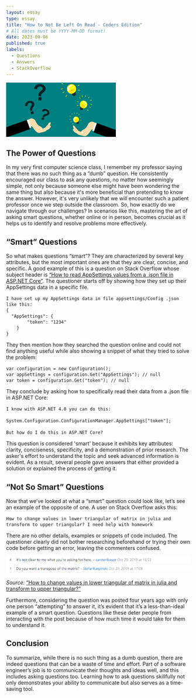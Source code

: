 ```yaml
---
layout: essay
type: essay
title: "How to Not Be Left On Read - Coders Edition"
# All dates must be YYYY-MM-DD format!
date: 2023-09-06
published: true
labels:
  - Questions
  - Answers
  - StackOverflow
---
```


<img width="300px" class="rounded float-start pe-4" src="../img/smrt.png">

## The Power of Questions

In my very first computer science class, I remember my professor saying that there was no such thing as a “dumb” question. He consistently encouraged our class to ask any questions, no matter how seemingly simple, not only because someone else might have been wondering the same thing but also because it's more beneficial than pretending to know the answer. However, it's very unlikely that we will encounter such a patient professor once we step outside the classroom. So, how exactly do we navigate through our challenges? In scenarios like this, mastering the art of asking smart questions, whether online or in person, becomes crucial as it helps us to identify and resolve problems more effectively.

## “Smart” Questions

So what makes questions “smart”? They are characterized by several key attributes, but the most important ones are that they are clear, concise, and specific. A good example of this is a question on Stack Overflow whose subject header is <a href="https://stackoverflow.com/questions/31453495/how-to-read-appsettings-values-from-a-json-file-in-asp-net-core">“How to read AppSettings values from a .json file in ASP.NET Core”</a>. The questioner starts off by showing how they set up their AppSettings data in a specific file.

```
I have set up my AppSettings data in file appsettings/Config .json like this:
{
  "AppSettings": {
        "token": "1234"
    }
}
```

They then mention how they searched the question online and could not find anything useful while also showing a snippet of what they tried to solve the problem:

```
var configuration = new Configuration();
var appSettings = configuration.Get("AppSettings"); // null
var token = configuration.Get("token"); // null

```

They conclude by asking how to specifically read their data from a .json file in ASP.NET Core:
```
I know with ASP.NET 4.0 you can do this:

System.Configuration.ConfigurationManager.AppSettings["token"];

But how do I do this in ASP.NET Core?

```

This question is considered 'smart' because it exhibits key attributes: clarity, conciseness, specificity, and a demonstration of prior research. The asker's effort to understand the topic and seek advanced information is evident.  As a result, several people gave answers that either provided a solution or explained the process of getting it.


##  “Not So Smart” Questions

Now that we’ve looked at what a “smart” question could look like, let’s see an example of the opposite of one. A user on Stack Overflow asks this:

```
How to change values in lower triangular of matrix in julia and transform to upper triangular? I need help with homework

```

There are no other details, examples or snippets of code included. The questioner clearly did not bother researching beforehand or trying their own code before getting an error, leaving the commenters confused. 

<img width="800px" class="rounded float-start pe-4" src="../img/not-smart-q.png">

*Source:* <a href="https://stackoverflow.com/questions/58611887/how-to-change-values-in-lower-triangular-of-matrix-in-julia-and-transform-to-upp">“How to change values in lower triangular of matrix in julia and transform to upper triangular?”</a>


Furthermore, considering the question was posted four years ago with only one person “attempting” to answer it, it’s evident that it’s a less-than-ideal example of a smart question. Questions like these deter people from interacting with the post because of how much time it would take for them to understand it.

## Conclusion

To summarize, while there is no such thing as a dumb question, there are indeed questions that can be a waste of time and effort. Part of a software engineer’s job is to communicate their thoughts and ideas well, and this includes asking questions too. Learning how to ask questions skillfully not only demonstrates your ability to communicate but also serves as a time-saving tool. 

